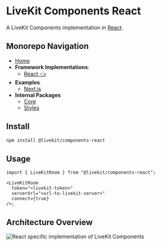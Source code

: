# LiveKit Components **React**

A LiveKit Components implementation in [React](https://reactjs.org/).

<!--NAV_START-->

## Monorepo Navigation

- [Home](../../README.md)
- **Framework Implementations**:
  - [React 👈](../../packages/react/README.md)
- **Examples**
  - [Next.js](../../examples/nextjs/README.md)
- **Internal Packages**
  - [Core](../../packages/core/README.md)
  - [Styles](../../packages/styles/README.md)

<!--NAV_END-->

## Install

```bash
npm install @livekit/components-react
```

## Usage

```tsx
import { LiveKitRoom } from "@livekit/components-react";

<LiveKitRoom
  token="<livekit-token>"
  serverUrl="<url-to-livekit-server>"
  connect={true}
/>;
```

## Architecture Overview

![React specific implementation of LiveKit Components](./../../.github/assets/components-react-implementation.png)
